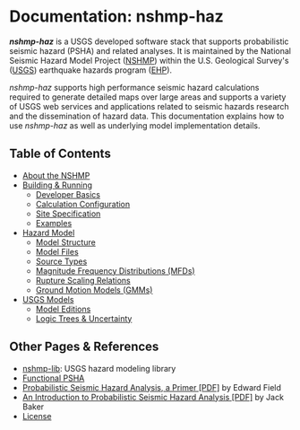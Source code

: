 # Documentation: nshmp-haz

***nshmp-haz*** is a USGS developed software stack that supports probabilistic seismic hazard
(PSHA) and related analyses. It is maintained by the National Seismic Hazard Model Project
([NSHMP](https://earthquake.usgs.gov/hazards/)) within the U.S. Geological Survey's
([USGS](https://www.usgs.gov)) earthquake hazards program ([EHP](http://earthquake.usgs.gov)).

*nshmp-haz* supports high performance seismic hazard calculations required to generate detailed
maps over large areas and supports a variety of USGS web services and applications related to
seismic hazards research and the dissemination of hazard data. This documentation explains how
to use *nshmp-haz* as well as underlying model implementation details.

## Table of Contents

* [About the NSHMP](pages/about-the-nshmp)
* [Building & Running](building-&-running)
  * [Developer Basics](developer-basics)
  * [Calculation Configuration](calculation-configuration)
  * [Site Specification](site-specification)
  * [Examples](/ghsc/nshmp/nshmp-haz/-/tree/master/etc/examples)
* [Hazard Model](hazard-model)
  * [Model Structure](model-structure)
  * [Model Files](model-files)
  * [Source Types](source-types)
  * [Magnitude Frequency Distributions (MFDs)](magnitude-frequency-distributions-mfds)
  * [Rupture Scaling Relations](rupture-scaling-relations)
  * [Ground Motion Models (GMMs)](ground-motion-models-gmms)
* [USGS Models](usgs-models)
  * [Model Editions](model-editions)
  * [Logic Trees & Uncertainty](logic-trees-&-uncertainty)

## Other Pages & References

* [nshmp-lib](/ghsc/nshmp/nshmp-lib): USGS hazard modeling library
* [Functional PSHA](functional-psha)
* [Probabilistic Seismic Hazard Analysis, a Primer
  [PDF]](http://www.opensha.org/sites/opensha.org/files/PSHA_Primer_v2_0.pdf)
  by Edward Field  
* [An Introduction to Probabilistic Seismic Hazard Analysis
  [PDF]](http://web.stanford.edu/~bakerjw/Publications/Baker_(2015)_Intro_to_PSHA.pdf)
  by Jack Baker  
* [License](../LICENSE.md)
